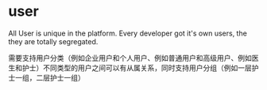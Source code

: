 # user
All User is unique in the platform.
Every developer got it's own users, the they are totally segregated.

需要支持用户分类（例如企业用户和个人用户、例如普通用户和高级用户、例如医生和护士）不同类型的用户之间可以有从属关系，同时支持用户分组（例如一层护士一组，二层护士一组）